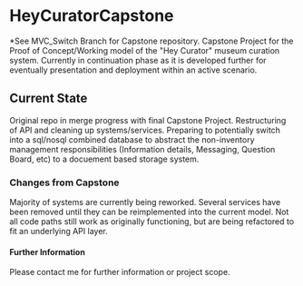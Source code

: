 # HeyCuratorCapstone
*See MVC_Switch Branch for Capstone repository.
Capstone Project for the Proof of Concept/Working model of the "Hey Curator" museum curation system. Currently in continuation phase as it is developed further for eventually presentation and deployment within an active scenario.

## Current State
Original repo in merge progress with final Capstone Project. Restructuring of API and cleaning up systems/services. Preparing to potentially switch into a sql/nosql combined database to abstract the non-inventory management responsibilities (Information details, Messaging, Question Board, etc) to a docuement based storage system.

### Changes from Capstone
Majority of systems are currently being reworked. 
Several services have been removed until they can be reimplemented into the current model. 
Not all code paths still work as originally functioning, but are being refactored to fit an underlying API layer.

#### Further Information
Please contact me for further information or project scope.
